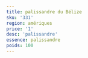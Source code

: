 ```yaml
---
title: palissandre du Bélize
sku: '331'
region: amériques
price: '1'
desc: 'palissandre'
essence: palissandre
poids: 100
---
```

